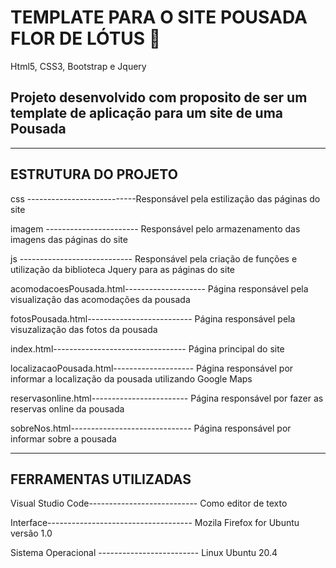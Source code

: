 # TEMPLATE PARA O SITE POUSADA FLOR DE LÓTUS 🌷
   Html5, CSS3, Bootstrap e Jquery



## Projeto desenvolvido com proposito de ser um template de aplicação para um site de uma Pousada

-------------------------------------------------------------------------------------------------------------------------------------------------------------


## ESTRUTURA DO PROJETO 

css  ---------------------------Responsável pela estilização das páginas do site

imagem  -----------------------	Responsável pelo armazenamento das imagens das páginas do site 

js ---------------------------- Responsável pela criação de funções e utilização da biblioteca Jquery para as páginas do site

acomodacoesPousada.html-------------------- Página responsável pela visualização das acomodações da pousada

fotosPousada.html-------------------------- Página responsável pela visuzalização das fotos da pousada

index.html--------------------------------- Página principal do site

localizacaoPousada.html-------------------- Página responsável por informar a localização da pousada utilizando Google Maps

reservasonline.html------------------------ Página responsável por fazer as reservas online da pousada

sobreNos.html------------------------------ Página responsável por informar sobre a pousada

------------------------------------------------------------------------------------------------------------------------------------------------------------------

## FERRAMENTAS UTILIZADAS

Visual Studio Code--------------------------- Como editor de texto

Interface------------------------------------ Mozila Firefox for Ubuntu versão 1.0

Sistema Operacional ------------------------- Linux Ubuntu 20.4

